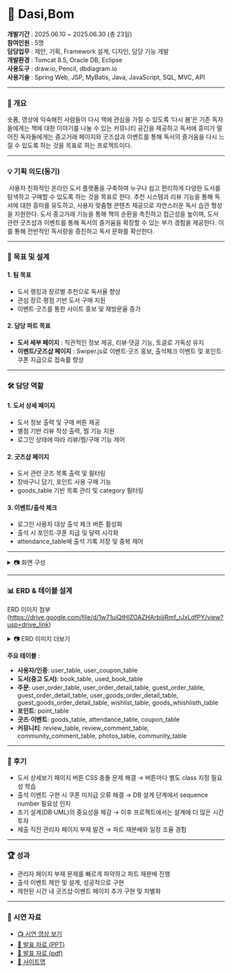 # 🌸 Dasi,Bom

**개발기간** : ﻿2025.06.10 ~ 2025.06.30 (총 23일)  
**참여인원** : 5명  
**담당업무** : ﻿제안, 기획, Framework 설계, 디자인, 담당 기능 개발  
**개발환경** : Tomcat 8.5, Oracle DB, Eclipse  
**사용도구** : ﻿draw.io, Pencil, dbdiagram.io  
**사용기술** : ﻿Spring Web, JSP, MyBatis, Java, JavaScript, SQL, MVC, API  

---

### 📖 개요
 ﻿숏폼, 영상에 익숙해진 사람들이 다시 책에 관심을 가질 수 있도록 ‘다시 봄’은 기존 독자들에게는 책에 대한 이야기를 나눌 수 있는 커뮤니티 공간을 제공하고 독서에 흥미가 떨어진 독자들에게는 중고거래 페이지와 굿즈샵과 이벤트를 통해 독서의 즐거움을 다시 느낄 수 있도록 하는 것을 목표로 하는 프로젝트이다.  

---

### 💡 기획 의도(동기)
﻿ 사용자 친화적인 온라인 도서 플랫폼을 구축하여 누구나 쉽고 편리하게 다양한 도서를 탐색하고 구매할 수 있도록 하는 것을 목표로 한다. 추천 시스템과 리뷰 기능을 통해 독서에 대한 흥미를 유도하고, 사용자 맞춤형 콘텐츠 제공으로 자연스러운 독서 습관 형성을 지원한다. 도서 중고거래 기능을 통해 책의 순환을 촉진하고 접근성을 높이며, 도서 관련 굿즈샵과 이벤트를 통해 독서의 즐거움을 확장할 수 있는 부가 경험을 제공한다. 이를 통해 전반적인 독서량을 증진하고 독서 문화를 확산한다.


---

### 🎯 목표 및 설계
#### 1. 팀 목표
- 도서 랭킹과 장르별 추천으로 독서율 향상
- 관심 장르·평점 기반 도서 구매 지원  
- 이벤트·굿즈를 통한 사이트 홍보 및 재방문율 증가 

#### 2. 담당 파트 목표
- **도서 세부 페이지** : 직관적인 정보 제공, 리뷰·댓글 기능, 토글로 가독성 유지 
- **이벤트/굿즈샵 페이지** : Swiper.js로 이벤트·굿즈 홍보, 출석체크 이벤트 및 포인트·쿠폰 지급으로 접속률 향상 

---

### 🛠️ 담당 역할
#### 1. 도서 상세 페이지
- 도서 정보 출력 및 구매 버튼 제공
- 별점 기반 리뷰 작성·출력, 찜 기능 지원
- 로그인 상태에 따라 리뷰/찜/구매 기능 제어

#### 2. 굿즈샵 페이지
- 도서 관련 굿즈 목록 출력 및 필터링
- 장바구니 담기, 포인트 사용 구매 기능
- goods_table 기반 목록 관리 및 category 필터링 

#### 3. 이벤트/출석 체크
- 로그인 사용자 대상 출석 체크 버튼 활성화
- 출석 시 포인트·쿠폰 지급 및 달력 시각화
- attendance_table에 출석 기록 저장 및 중복 제어

---

<details>
<summary>📷 화면 구성</summary>


|구분| 화면 | 미리보기 |
|----------|----------|----------|
|공통| 메인화면 | <img width="683" height="356" alt="image" src="https://github.com/user-attachments/assets/a790981f-18a9-4bde-8c4f-5d3119fd92e4" /> |
|공통| 굿즈 페이지 | <img width="502" height="307" alt="image" src="https://github.com/user-attachments/assets/d26cfbdc-9ebd-458e-8c38-23ac772a4ab6" /> |
|공통| 굿즈 상세 페이지 & 더보기| <img width="965" height="582" alt="image" src="https://github.com/user-attachments/assets/ad5149a7-d93f-42d3-b0f9-91603c72c3ec" /> <img width="460" height="301" alt="image" src="https://github.com/user-attachments/assets/f772022c-9836-45dc-8437-000d10d389a6" /> |
|공통| 이벤트 페이지| <img width="840" height="370" alt="image" src="https://github.com/user-attachments/assets/4a730271-2ead-4cd0-8f02-151e0248a978" /> |
|공통| 도서 상세 페이지 | <img width="846" height="447" alt="image" src="https://github.com/user-attachments/assets/e04d2302-553b-4f75-a09a-f380fa664ecf" /> |
|유저| 리뷰 작성 | <img width="600" alt="image" src="https://github.com/user-attachments/assets/9b6761ca-4055-459e-9714-b65b12ce66c3" /> |
|유저| 댓글 | <img width="600" alt="image" src="https://github.com/user-attachments/assets/49842821-4481-43cb-a518-abe28f9eed28" /> |
|유저| 출석이벤트 | <img width="600" alt="image" src="https://github.com/user-attachments/assets/63f58b3e-f7a1-4cdd-a3fb-4985aa6ddec3" /> <img width="600" alt="image" src="https://github.com/user-attachments/assets/cc53c9d1-fbb7-482c-88bf-9f9f0baf0a79" /> | 
|유저| 장바구니 | <img width="600" alt="image" src="https://github.com/user-attachments/assets/685a4a07-216d-4da5-b65e-2546fc35541e" /> | 
|유저| 결제하기 | <img width="600" alt="image" src="https://github.com/user-attachments/assets/1d07e2b4-d860-47c3-b1c5-c9317d2eb393" /> | 
|유저| 중고도서 | <img width="656" height="308" alt="image" src="https://github.com/user-attachments/assets/4e652168-c6f1-4911-b03d-5b393c5809c8" /> | 
|공통| 게시판 | <img width="593" height="325" alt="image" src="https://github.com/user-attachments/assets/edc6b5df-b396-4091-9a68-dae28e5fc791" /> | 
|유저| 마이페이지 | <img width="642" height="353" alt="image" src="https://github.com/user-attachments/assets/f26a0075-7867-4b73-b258-ff6d15f29ada" /> | 
|유저| 구매내역 & 환불 | <img width="645" height="355" alt="image" src="https://github.com/user-attachments/assets/9cc9d062-509e-41d8-a0e4-ab246933de30" /> | 
|관리자| 유저관리 & 쿠폰지급 | <img width="679" height="320" alt="image" src="https://github.com/user-attachments/assets/472da0e1-f137-4b49-9b28-6193d3cd6e78" /> |
|관리자| 구매내역 & 환불처리| <img width="482" height="292" alt="image" src="https://github.com/user-attachments/assets/80164d28-c29c-48f0-824e-65e16ef88b93" /> <img width="557" height="251" alt="image" src="https://github.com/user-attachments/assets/d6cc2d05-8ad6-44a9-9916-c0a821615ba0" /> |

</details>


---
### 📊 ERD & 테이블 설계
ERD 이미지 첨부 (https://drive.google.com/file/d/1w71uiQtHlZOAZHArbiijRmf_rJxLdfPY/view?usp=drive_link)

<details>
<summary>📷 ERD 이미지 더보기</summary>
  
<img width="2429" height="1409" alt="ERD" src="https://github.com/user-attachments/assets/d770190d-1c78-403a-a2d4-32aea779f2e1" />


</details>

**주요 테이블** :
- ﻿**사용자/인증**: user_table, user_coupon_table
- **도서(중고 도서)**: book_table, used_book_table
- **주문**: user_order_table, user_order_detail_table, guest_order_table, guest_order_detail_table, user_goods_order_detail_table, guest_goods_order_detail_table, wishlist_table, goods_whishlisth_table 
- **포인트**: point_table
- **굿즈·이벤트**: goods_table, attendance_table, coupon_table
- **커뮤니티**: review_table, review_comment_table, community_comment_table, photos_table, community_table

---

### 📌 후기
- 도서 상세보기 페이지 버튼 CSS 충돌 문제 해결 → 버튼마다 별도 class 지정 필요성 학습
- 출석 이벤트 구현 시 쿠폰 미지급 오류 해결 → DB 설계 단계에서 sequence number 필요성 인지
- 초기 설계(DB·UML)의 중요성을 체감 → 이후 프로젝트에서는 설계에 더 많은 시간 투자
- 제출 직전 관리자 페이지 부재 발견 → 파트 재분배와 일정 조율 경험

---

### 🏆 성과
- 관리자 페이지 부재 문제를 빠르게 파악하고 파트 재분배 진행
- 출석 이벤트 제안 및 설계, 성공적으로 구현
- 제한된 시간 내 굿즈샵·이벤트 페이지 추가 구현 및 차별화

---

### 🎥 시연 자료
- [📺 시연 영상 보기](https://drive.google.com/file/d/1pIk7VF6Yq5ruwVTl7RSlTIRkIgqB7VIe/view?usp=drive_link)  
- [📑 발표 자료 (PPT)](https://docs.google.com/presentation/d/1s9zOqIuhEfhk62CTuS1FbKntk4OZQXs8/edit?usp=drive_link&ouid=115939005204624444347&rtpof=true&sd=true)
- [📑 발표 자료 (pdf)](https://drive.google.com/file/d/1YdbwpTnCDHDKLhtmtihu2GvQgdYsxXvu/view?usp=drive_link)
- [📑 사이트맵](https://drive.google.com/file/d/1oemhnf1p7zDzyH_jC-ZArEcNbIdBa-KX/view?usp=drive_link)
